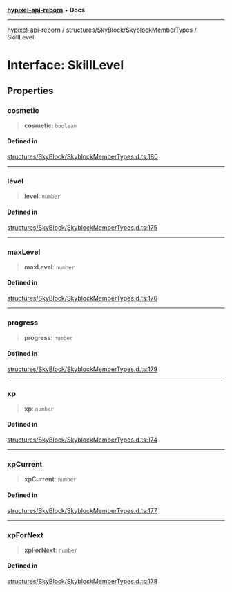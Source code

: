 [**hypixel-api-reborn**](../../../../README.md) • **Docs**

***

[hypixel-api-reborn](../../../../modules.md) / [structures/SkyBlock/SkyblockMemberTypes](../README.md) / SkillLevel

# Interface: SkillLevel

## Properties

### cosmetic

> **cosmetic**: `boolean`

#### Defined in

[structures/SkyBlock/SkyblockMemberTypes.d.ts:180](https://github.com/Kathund/REBORN-docs-TEST/blob/226e7f6a62bb6bca87ef0828ac84e9098d59f860/src/structures/SkyBlock/SkyblockMemberTypes.d.ts#L180)

***

### level

> **level**: `number`

#### Defined in

[structures/SkyBlock/SkyblockMemberTypes.d.ts:175](https://github.com/Kathund/REBORN-docs-TEST/blob/226e7f6a62bb6bca87ef0828ac84e9098d59f860/src/structures/SkyBlock/SkyblockMemberTypes.d.ts#L175)

***

### maxLevel

> **maxLevel**: `number`

#### Defined in

[structures/SkyBlock/SkyblockMemberTypes.d.ts:176](https://github.com/Kathund/REBORN-docs-TEST/blob/226e7f6a62bb6bca87ef0828ac84e9098d59f860/src/structures/SkyBlock/SkyblockMemberTypes.d.ts#L176)

***

### progress

> **progress**: `number`

#### Defined in

[structures/SkyBlock/SkyblockMemberTypes.d.ts:179](https://github.com/Kathund/REBORN-docs-TEST/blob/226e7f6a62bb6bca87ef0828ac84e9098d59f860/src/structures/SkyBlock/SkyblockMemberTypes.d.ts#L179)

***

### xp

> **xp**: `number`

#### Defined in

[structures/SkyBlock/SkyblockMemberTypes.d.ts:174](https://github.com/Kathund/REBORN-docs-TEST/blob/226e7f6a62bb6bca87ef0828ac84e9098d59f860/src/structures/SkyBlock/SkyblockMemberTypes.d.ts#L174)

***

### xpCurrent

> **xpCurrent**: `number`

#### Defined in

[structures/SkyBlock/SkyblockMemberTypes.d.ts:177](https://github.com/Kathund/REBORN-docs-TEST/blob/226e7f6a62bb6bca87ef0828ac84e9098d59f860/src/structures/SkyBlock/SkyblockMemberTypes.d.ts#L177)

***

### xpForNext

> **xpForNext**: `number`

#### Defined in

[structures/SkyBlock/SkyblockMemberTypes.d.ts:178](https://github.com/Kathund/REBORN-docs-TEST/blob/226e7f6a62bb6bca87ef0828ac84e9098d59f860/src/structures/SkyBlock/SkyblockMemberTypes.d.ts#L178)

